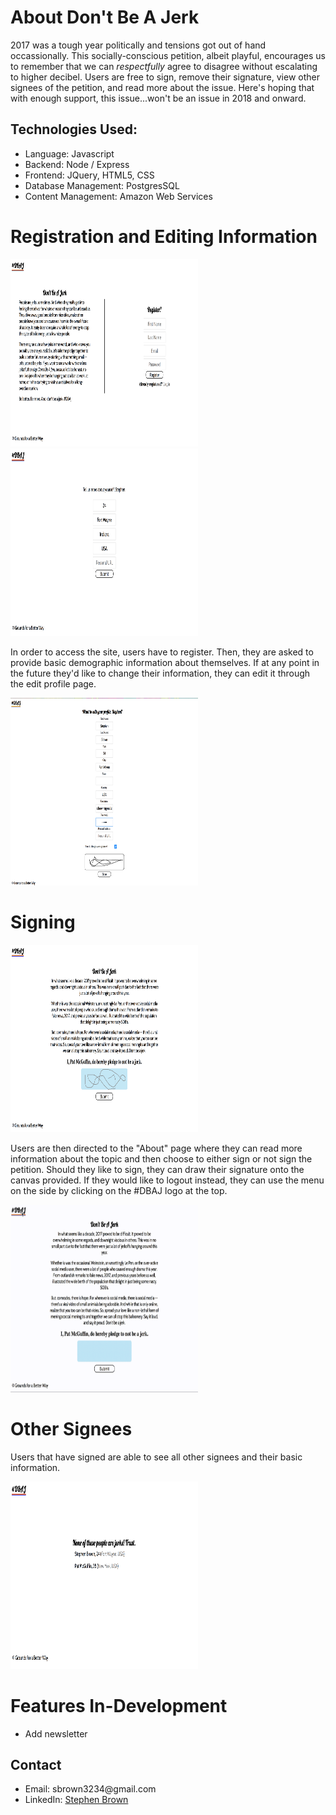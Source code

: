 
<h1>About Don't Be A Jerk</h1>
<p>2017 was a tough year politically and tensions got out of hand occassionally. This socially-conscious petition, albeit playful, encourages us to remember that we can <i>respectfully</i> agree to disagree without escalating to higher decibel. Users are free to sign, remove their signature, view other signees of the petition, and read more about the issue. Here's hoping that with enough support, this issue...won't be an issue in 2018 and onward.</p>

<h2>Technologies Used:</h2>
   <ul>
    <li>Language: Javascript</li>
    <li>Backend: Node / Express</li>
    <li>Frontend: JQuery, HTML5, CSS</li>
    <li>Database Management: PostgresSQL</li>
    <li>Content Management: Amazon Web Services</li>
  </ul>

<h1>Registration and Editing Information</h1>
   <img style="height:300px; width:300px;" src="./assets/register.png">
   <img style="height:300px; width:300px;" src="./assets/information.png">
<p>In order to access the site, users have to register. Then, they are asked to provide basic demographic information about themselves. If at any point in the future they'd like to change their information, they can edit it through the edit profile page.</p>
   <img style="height:300px; width:300px;" src="./assets/edit-profile.png">

<h1>Signing</h1>
    <img style="height:300px; width:300px;" src="./assets/sign.png">
<p>Users are then directed to the "About" page where they can read more information about the topic and then choose to either sign or not sign the petition. Should they like to sign, they can draw their signature onto the canvas provided. If they would like to logout instead, they can use the menu on the side by clicking on the #DBAJ logo at the top.</p>
    <img style="height:300px; width:300px;" src="./assets/logout.gif">

<h1>Other Signees</h1>
<p>Users that have signed are able to see all other signees and their basic information.</p>
    <img style="height:300px; width:300px;" src="./assets/other-sigs.png">

<h1>Features In-Development</h1>
  <ul>
    <li>Add newsletter</li>
  </ul>

<h2>Contact</h2>
<ul>
  <li>Email: sbrown3234@gmail.com</li>
  <li>LinkedIn: <a href="https://www.linkedin.com/in/sbrown3234/">Stephen Brown<a></li>
</ul>
